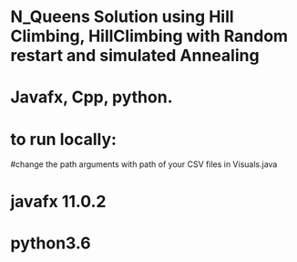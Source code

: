 # N_Queens Solution using Hill Climbing, HillClimbing with Random restart and simulated Annealing
# Javafx, Cpp, python. 
# to run locally:
  #change the path arguments with path of your CSV files in Visuals.java
  # javafx 11.0.2 
  # python3.6
  
